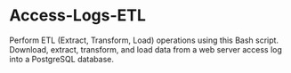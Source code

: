 # Access-Logs-ETL
Perform ETL (Extract, Transform, Load) operations using this Bash script. Download, extract, transform, and load data from a web server access log into a PostgreSQL database.
